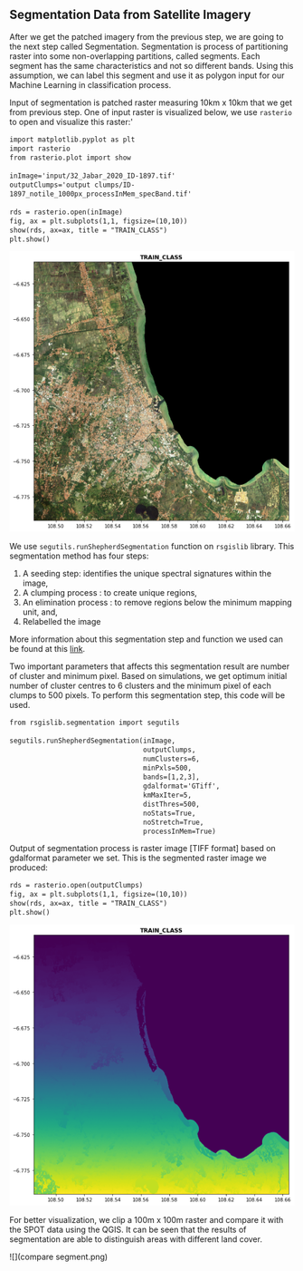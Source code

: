 ## Segmentation Data from Satellite Imagery

After we get the patched imagery from the previous step, we are going to the next step called Segmentation. Segmentation is process of partitioning raster into some non-overlapping partitions, called segments. Each segment has the same characteristics and not so different bands. Using this assumption, we can label this segment and use it as polygon input for our Machine Learning in classification process.  

Input of segmentation is patched raster measuring 10km x 10km that we get from previous step. One of input raster is visualized below, we use ```rasterio``` to open and visualize this raster:'

```commandline
import matplotlib.pyplot as plt
import rasterio
from rasterio.plot import show

inImage='input/32_Jabar_2020_ID-1897.tif'
outputClumps='output clumps/ID-1897_notile_1000px_processInMem_specBand.tif'

rds = rasterio.open(inImage)
fig, ax = plt.subplots(1,1, figsize=(10,10))
show(rds, ax=ax, title = "TRAIN_CLASS")
plt.show()
```

![](../sampleData/input_raster.png)

We use ```segutils.runShepherdSegmentation``` function on ```rsgislib``` library. 
This segmentation method has four steps:

1. A seeding step: identifies the unique spectral signatures within the image, 
2. A clumping process : to create unique regions, 
3. An elimination process : to remove regions below the minimum mapping unit, and, 
4. Relabelled the image

More information about this segmentation step and  function we used can be found at this <a href='http://rsgislib.org/rsgislib_segmentation.html'>link</a>.   
 
Two important parameters that affects this segmentation result are number of cluster and minimum pixel. Based on simulations, we get optimum initial number of cluster centres to 6 clusters and the minimum pixel of each clumps to 500 pixels. To perform this segmentation step, this code will be used.


```commandline
from rsgislib.segmentation import segutils

segutils.runShepherdSegmentation(inImage,
                                 outputClumps,
                                 numClusters=6,
                                 minPxls=500,
                                 bands=[1,2,3],
                                 gdalformat='GTiff',
                                 kmMaxIter=5,
                                 distThres=500,
                                 noStats=True,
                                 noStretch=True,
                                 processInMem=True)
```

Output of segmentation process is raster image [TIFF format] based on gdalformat parameter we set. 
This is the segmented raster image we produced: 

```commandline
rds = rasterio.open(outputClumps)
fig, ax = plt.subplots(1,1, figsize=(10,10))
show(rds, ax=ax, title = "TRAIN_CLASS")
plt.show()
```

![](../sampleData/segmented_raster.png)

For better visualization, we clip a 100m x 100m raster and compare it with the SPOT data using the QGIS. It can be seen that the results of segmentation are able to distinguish areas with different land cover.

![](compare segment.png)


